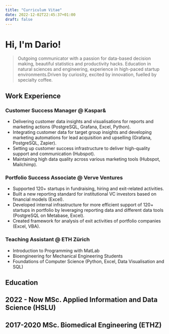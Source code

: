 ```yaml
---
title: "Curriculum Vitae"
date: 2022-12-02T22:45:37+01:00
draft: false
---
```


# Hi, I'm Dario!
> Outgoing communicator with a passion for data-based decision making, beautiful statistics and productivity hacks. Education in natural sciences and engineering, experience in high-paced startup environments.Driven by curiosity, excited by innovation, fuelled by specialty coffee.

## Work Experience
### Customer Success Manager @ Kaspar&
- Delivering customer data insights and visualisations for reports and marketing actions (PostgreSQL, Grafana, Excel, Python).
- Integrating customer data for target group insights and developing marketing automations for lead acquisition and upselling (Grafana, PostgreSQL, Zapier).
- Setting up customer success infrastructure to deliver high-quality support and communication (Hubspot).
- Maintaining high data quality across various marketing tools (Hubspot, Mailchimp).

### Portfolio Success Associate @ Verve Ventures
- Supported 120+ startups in fundraising, hiring and exit-related activities.
- Built a new reporting standard for institutional VC investors based on financial models (Excel).
- Developed internal infrastructure for more efficient support of 120+ startups in portfolio by leveraging reporting data and different data tools (PostgreSQL on Metabase, Excel).
- Created framework for analysis of exit activities of portfolio companies (Excel, VBA).

### Teaching Assistant @ ETH Zürich
- Introduction to Programming with MatLab
- Bioengineering for Mechanical Engineering Students
- Foundations of Computer Science (Python, Excel, Data Visualisation and SQL)

## Education
2022 - Now
MSc. Applied Information and Data Science (HSLU)
---
2017-2020
MSc. Biomedical Engineering
(ETHZ)
---